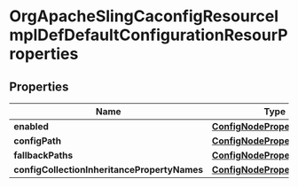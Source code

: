 

# OrgApacheSlingCaconfigResourceImplDefDefaultConfigurationResourProperties

## Properties

Name | Type | Description | Notes
------------ | ------------- | ------------- | -------------
**enabled** | [**ConfigNodePropertyBoolean**](ConfigNodePropertyBoolean.md) |  |  [optional]
**configPath** | [**ConfigNodePropertyString**](ConfigNodePropertyString.md) |  |  [optional]
**fallbackPaths** | [**ConfigNodePropertyArray**](ConfigNodePropertyArray.md) |  |  [optional]
**configCollectionInheritancePropertyNames** | [**ConfigNodePropertyArray**](ConfigNodePropertyArray.md) |  |  [optional]



